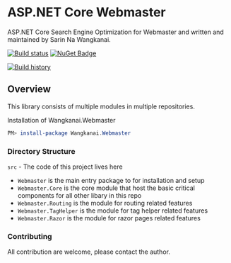 # ASP.NET Core Webmaster

ASP.NET Core Search Engine Optimization for Webmaster and written and maintained by Sarin Na Wangkanai.

[![Build status](https://ci.appveyor.com/api/projects/status/ky098m8giba3fp4a?svg=true)](https://ci.appveyor.com/project/wangkanai/webmaster) [![NuGet Badge](https://buildstats.info/nuget/wangkanai.Webmaster?includePreReleases=true)](https://www.nuget.org/packages/wangkanai.Webmaster)

[![Build history](https://buildstats.info/appveyor/chart/wangkanai/webmaster)](https://ci.appveyor.com/project/wangkanai/webmaster/history)

## Overview

This library consists of multiple modules in multiple repositories.

Installation of Wangkanai.Webmaster

```powershell
PM> install-package Wangkanai.Webmaster
```

### Directory Structure

`src` - The code of this project lives here
* `Webmaster` is the main entry package to for installation and setup
* `Webmaster.Core` is the core module that host the basic critical components for all other libary in this repo
* `Webmaster.Routing` is the module for routing related features
* `Webmaster.TagHelper` is the module for tag helper related features
* `Webmaster.Razor` is the module for razor pages related features

### Contributing

All contribution are welcome, please contact the author.
